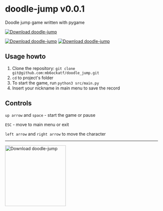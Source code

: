 # doodle-jump v0.0.1

Doodle jump game written with pygame

[![Download doodle-jump](https://a.fsdn.com/con/app/sf-download-button)](https://sourceforge.net/projects/doodle-jump/files/latest/download)

[![Download doodle-jump](https://img.shields.io/sourceforge/dt/doodle-jump.svg)](https://sourceforge.net/projects/doodle-jump/files/latest/download)
[![Download doodle-jump](https://img.shields.io/sourceforge/dm/doodle-jump.svg)](https://sourceforge.net/projects/doodle-jump/files/latest/download)

## Usage howto
1. Clone the repository: `git clone git@github.com:mb6ockatf/doodle_jump.git`
2. `cd` to project's folder
3. To start the game, run `python3 src/main.py`
4. Insert your nickname in main menu to save the record

## Controls
`up arrow` and `space` - start the game or pause

`ESC` - move to main menu or exit

`left arrow` and `right arrow` to move the character

------

<a href="https://sourceforge.net/p/doodle-jump/"><img alt="Download doodle-jump" src="https://sourceforge.net/sflogo.php?type=18&group_id=3600783" width=200></a>
